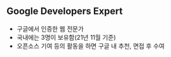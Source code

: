 ## Google Developers Expert

- 구글에서 인증한 웹 전문가
- 국내에는 3명이 보유함(21년 11월 기준)
- 오픈소스 기여 등의 활동을 하면 구글 내 추천, 면접 후 수여
